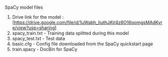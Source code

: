 SpaCy model files
1. Drive link for the model : [https://drive.google.com/file/d/1uWabh_IiuthJAV4z6O16oomgsMAdKyre/view?usp=sharing]
2. spacy_train.txt - Training data splitted during this model
3. spacy_test.txt - Test data
4. basic.cfg - Config file downloaded from the SpaCy quickstart page
5. train.spacy - DocBin for SpaCy
